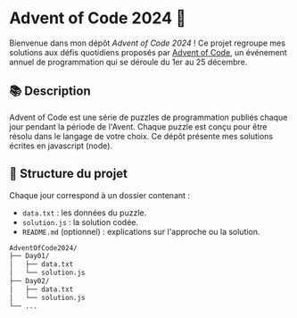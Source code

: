 # Advent of Code 2024 🎄

Bienvenue dans mon dépôt *Advent of Code 2024* ! Ce projet regroupe mes solutions aux défis quotidiens proposés par [Advent of Code](https://adventofcode.com/2024), un événement annuel de programmation qui se déroule du 1er au 25 décembre.

## 📚 Description

Advent of Code est une série de puzzles de programmation publiés chaque jour pendant la période de l'Avent. Chaque puzzle est conçu pour être résolu dans le langage de votre choix. Ce dépôt présente mes solutions écrites en javascript (node).

## 🚀 Structure du projet

Chaque jour correspond à un dossier contenant :
- `data.txt` : les données du puzzle.
- `solution.js` : la solution codée.
- `README.md` (optionnel) : explications sur l'approche ou la solution.

```bash
AdventOfCode2024/
├── Day01/
│   ├── data.txt
│   └── solution.js
├── Day02/
│   ├── data.txt
│   └── solution.js
└── ...
